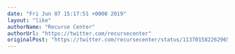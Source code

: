 ```yaml
---
date: "Fri Jun 07 15:17:51 +0000 2019"
layout: "like"
authorName: "Recurse Center"
authorUrl: "https://twitter.com/recursecenter"
originalPost: "https://twitter.com/recursecenter/status/1137015822629658625"
---
```

